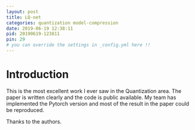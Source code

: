```yaml
---
layout: post
title: LQ-net
categories: quantization model-compression
date: 2019-06-19 12:38:11
pid: 20190619-123811
pin: 29
# you can override the settings in _config.yml here !!
---
```


# Introduction
This is the most excellent work I ever saw in the Quantization area. The paper is written clearly and the code is public available.
My team has implemented the Pytorch version and most of the result in the paper could be reproduced.

Thanks to the authors.




